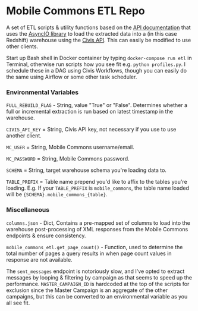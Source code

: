 # Mobile Commons ETL Repo

A set of ETL scripts & utility functions based on the [API documentation](https://community.uplandsoftware.com/hc/en-us/articles/204494185-REST-API) that uses the [AsyncIO library](https://docs.python.org/3/library/asyncio.html) to load the extracted data into a (in this case Redshift) warehouse using the [Civis API](https://civis-python.readthedocs.io/en/stable/). This can easily be modified to use other clients.

Start up Bash shell in Docker container by typing `docker-compose run etl` in Terminal, otherwise run scripts how you see fit e.g. `python profiles.py`. I schedule these in a DAG using Civis Workflows, though you can easily do the same using Airflow or some other task scheduler. 

### Environmental Variables

`FULL_REBUILD_FLAG` - String, value "True" or "False". Determines whether a full or incremental extraction is run based on latest timestamp in the warehouse.

`CIVIS_API_KEY` = String, Civis API key, not necessary if you use to use another client.

`MC_USER` = String, Mobile Commons username/email.

`MC_PASSWORD` = String, Mobile Commons password.

`SCHEMA` = String, target warehouse schema you're loading data to.

`TABLE_PREFIX` = Table name prepend you'd like to affix to the tables you're loading. E.g. If your `TABLE_PREFIX` is `mobile_commons`, the table name loaded will be `{SCHEMA}.mobile_commons_{table}`.

### Miscellaneous

`columns.json` - Dict, Contains a pre-mapped set of columns to load into the warehouse post-processing of XML responses from the Mobile Commons endpoints & ensure consistency.

`mobile_commons_etl.get_page_count()` - Function, used to determine the total number of pages a query results in when page count values in response are not available.

The `sent_messages` endpoint is notoriously slow, and I've opted to extract messages by looping & filtering by campaign as that seems to speed up the performance. `MASTER_CAMPAIGN_ID` is hardcoded at the top of the scripts for exclusion since the Master Campaign is an aggregate of the other campaigns, but this can be converted to an environmental variable as you all see fit.
